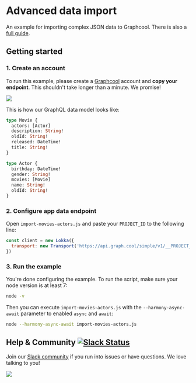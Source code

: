 # Advanced data import

An example for importing complex JSON data to Graphcool. There is also a [full guide](https://graph.cool/docs/guides/importing-complex-data-using-a-script).

## Getting started

### 1. Create an account

To run this example, please create a [Graphcool](http://graph.cool) account and **copy your endpoint**. This shouldn't take longer than a minute. We promise!

![](http://i.imgur.com/ytXDR4B.gif)

This is how our GraphQL data model looks like:

```graphql
type Movie {
  actors: [Actor]
  description: String!
  oldId: String!
  released: DateTime!
  title: String!
}

type Actor {
  birthday: DateTime!
  gender: String!
  movies: [Movie]
  name: String!
  oldId: String!
}
```

### 2. Configure app data endpoint

Open `import-movies-actors.js` and paste your `PROJECT_ID` to the following line:

```js
const client = new Lokka({
  transport: new Transport('https://api.graph.cool/simple/v1/__PROJECT_ID__')
})
```

### 3. Run the example

You're done configuring the example. To run the script, make sure your node version is at least 7:

```sh
node -v
```

Then you can execute `import-movies-actors.js` with the `--harmony-async-await` parameter to enabled `async` and `await`:

```sh
node --harmony-async-await import-movies-actors.js
```

## Help & Community [![Slack Status](https://slack.graph.cool/badge.svg)](https://slack.graph.cool)

Join our [Slack community](http://slack.graph.cool/) if you run into issues or have questions. We love talking to you!

![](http://i.imgur.com/5RHR6Ku.png)
